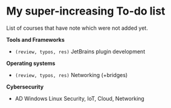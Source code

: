 # My super-increasing To-do list

<div class="row row-cols-lg-2"><div>

List of courses that have note which were not added yet.

**Tools and Frameworks**

* `(review, typos, res)` JetBrains plugin development
</div><div>

**Operating systems**

* `(review, typos, res)` Networking (+bridges)

**Cybersecurity**

* AD Windows Linux Security, IoT, Cloud, Networking
</div></div>